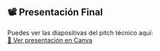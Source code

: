 ## 📽️ Presentación Final

Puedes ver las diapositivas del pitch técnico aquí:  
[🔗 Ver presentación en Canva](https://www.canva.com/design/DAGqwMBXSaM/FdIqWnINhyw_K61Xf8WIbg/edit?utm_content=DAGqwMBXSaM&utm_campaign=designshare&utm_medium=link2&utm_source=sharebutton)

